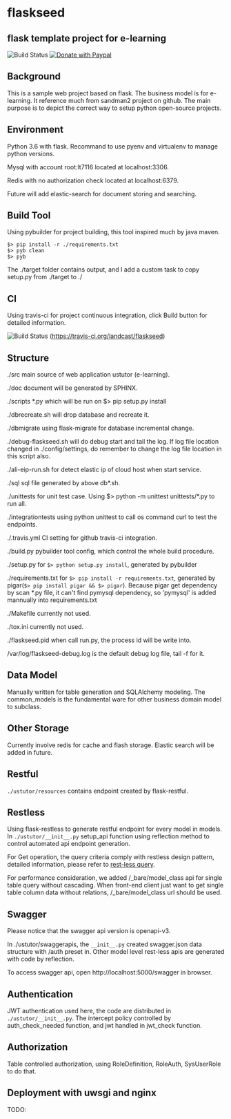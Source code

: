 # flaskseed 

## flask template project for e-learning

![Build Status](https://travis-ci.org/landcast/flaskseed.svg?branch=master)
<a target="_blank" href="https://www.paypal.com/cgi-bin/webscr?cmd=_donations&amp;business=landcast%40163%2ecom&amp;lc=BR&amp;item_name=flaskseed&amp;no_note=0&amp;currency_code=USD&amp;bn=PP%2dDonationsBF%3abtn_donate_SM%2egif%3aNonHostedGuest"><img alt='Donate with Paypal' src='http://www.paypalobjects.com/en_US/i/btn/btn_donate_SM.gif' /></a>

## Background

This is a sample web project based on flask. The business model is for
e-learning. It reference much from sandman2 project on github. The main
purpose is to depict the correct way to setup python open-source projects.

## Environment

Python 3.6 with flask. Recommand to use pyenv and virtualenv to manage python
versions.

Mysql with account root:lt7116 located at localhost:3306.

Redis with no authorization check located at localhost:6379.

Future will add elastic-search for document storing and searching.


## Build Tool

Using pybuilder for project building, this tool inspired much by java maven.

```
$> pip install -r ./requirements.txt
$> pyb clean
$> pyb
```

The ./target folder contains output, and I add a custom task to copy setup.py
from ./target to ./

## CI

Using travis-ci for project continuous integration, click Build button for 
detailed information.

![Build Status](https://travis-ci.org/landcast/flaskseed.svg?branch=master)
(https://travis-ci.org/landcast/flaskseed)

## Structure

./src main source of web application ustutor (e-learning).

./doc document will be generated by SPHINX.

./scripts *.py which will be run on $> pip setup.py install

./dbrecreate.sh will drop database and recreate it.

./dbmigrate using flask-migrate for database incremental change.

./debug-flaskseed.sh will do debug start and tail the log. If log file location
changed in ./config/settings, do remember to change the log file location in
this script also.

./ali-eip-run.sh for detect elastic ip of cloud host when start service.

./sql sql file generated by above db*.sh.

./unittests for unit test case. Using $> python -m unittest unittests/*.py to
run all.

./integrationtests using python unittest to call os command curl to test the 
endpoints.

./.travis.yml CI setting for github travis-ci integration.

./build.py pybuilder tool config, which control the whole build procedure.

./setup.py for ```$> python setup.py install```, generated by pybuilder

./requirements.txt for ```$> pip install -r requirements.txt```, generated by
pigar(```$> pip install pigar && $> pigar```). Because pigar get dependency by
scan *.py file, it can't find pymysql dependency, so 'pymysql' is added 
mannually into requirements.txt

./Makefile currently not used.

./tox.ini currently not used.

./flaskseed.pid when call run.py, the process id will be write into. 

/var/log/flaskseed-debug.log is the default debug log file, tail -f for it.

## Data Model

Manually written for table generation and SQLAlchemy modeling. The common_models
is the fundamental ware for other business domain model to subclass.

## Other Storage

Currently involve redis for cache and flash storage. Elastic search will be 
added in future.

## Restful

```./ustutor/resources``` contains endpoint created by flask-restful.

## Restless

Using flask-restless to generate restful endpoint for every model in models.
In ```./ustutor/__init__.py``` setup_api function using reflection method to 
control automated api endpoint generation.

For Get operation, the query criteria comply with restless design pattern, 
detailed information, please refer to 
[rest-less query](https://flask-restless.readthedocs.io/en/stable/searchformat.html).

For performance consideration, we added /_bare/model_class api for single table 
query without cascading.
When front-end client just want to get single table column data without 
relations, /_bare/model_class url should be used.

## Swagger

Please notice that the swagger api version is openapi-v3.

In ./ustutor/swaggerapis, the ```__init__.py``` created swagger.json data 
structure with /auth preset in. Other model level rest-less apis are generated 
with code by reflection.

To access swagger api, open http://localhost:5000/swagger in browser.


## Authentication

JWT authentication used here, the code are distributed in 
```./ustutor/__init__.py```. The intercept policy controlled by 
auth_check_needed function, and jwt handled in jwt_check function.

## Authorization

Table controlled authorization, using RoleDefinition, RoleAuth, SysUserRole to do that.

## Deployment with uwsgi and nginx

TODO:

